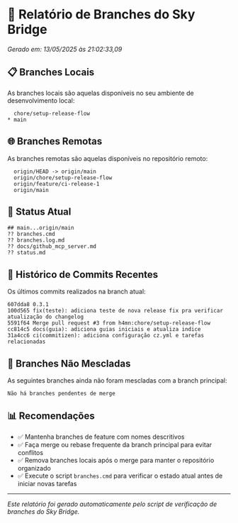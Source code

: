 # 🌿 Relatório de Branches do Sky Bridge

*Gerado em: 13/05/2025 às 21:02:33,09*

## 📋 Branches Locais
As branches locais são aquelas disponíveis no seu ambiente de desenvolvimento local:

````
  chore/setup-release-flow
* main
````

## 🌐 Branches Remotas
As branches remotas são aquelas disponíveis no repositório remoto:

````
  origin/HEAD -> origin/main
  origin/chore/setup-release-flow
  origin/feature/ci-release-1
  origin/main
````

## 🔎 Status Atual

````
## main...origin/main
?? branches.cmd
?? branches.log.md
?? docs/github_mcp_server.md
?? status.md
````

## 📜 Histórico de Commits Recentes
Os últimos commits realizados na branch atual:

````
607dda8 0.3.1
100d565 fix(teste): adiciona teste de nova release fix pra verificar atualização do changelog
5591f64 Merge pull request #3 from h4mn:chore/setup-release-flow
cc814c5 docs(guia): adiciona guias iniciais e atualiza indice
31a4cc6 ci(commitizen): adiciona configuração cz.yml e tarefas relacionadas
````

## 🔄 Branches Não Mescladas
As seguintes branches ainda não foram mescladas com a branch principal:

````
Não há branches pendentes de merge
````

## 📊 Recomendações

- ✅ Mantenha branches de feature com nomes descritivos
- ✅ Faça merge ou rebase frequente da branch principal para evitar conflitos
- ✅ Remova branches locais após o merge para manter o repositório organizado
- ✅ Execute o script `branches.cmd` para verificar o estado atual antes de iniciar novas tarefas

---

*Este relatório foi gerado automaticamente pelo script de verificação de branches do Sky Bridge.*

